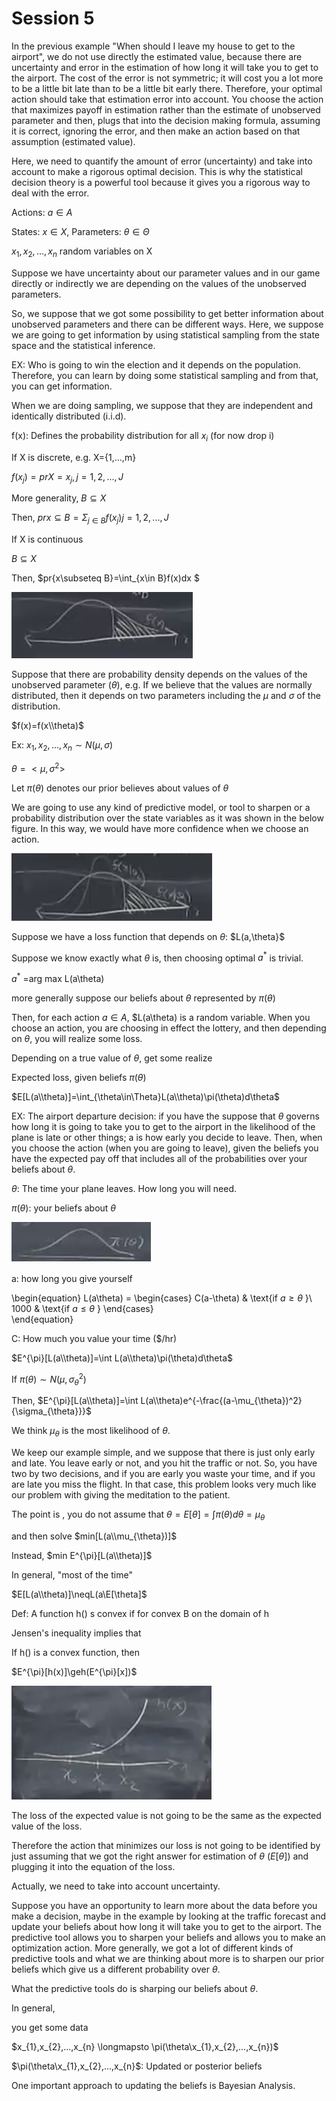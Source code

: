 # Session 5

In the previous example "When should I leave my house to get to the airport", we do not use directly the estimated value, because there are uncertainty and error in the estimation of how long it will take you to get to the airport. The cost of the error is not symmetric; it will cost you a lot more to be a little bit late than to be a little bit early there. Therefore, your optimal action should take that estimation error into account. You choose the action that maximizes payoff in estimation rather than the estimate of unobserved parameter and then, plugs that into the decision making formula, assuming it is correct, ignoring the error, and then make an action based on that assumption (estimated value).

Here, we need to quantify the amount of error (uncertainty) and take into account to make a rigorous optimal decision. This is why the statistical decision theory is a powerful tool because it gives you a rigorous way to deal with the error.

Actions: $a \in A$

States: $x \in X$, Parameters: $\theta \in \Theta$

$x_{1},x_{2},...,x_{n}$ random variables on X

Suppose we have uncertainty about our parameter values and in our game directly or indirectly we are depending on the values of the unobserved parameters.

So, we suppose that we got some possibility to get better information about unobserved parameters and there can be different ways.  Here, we suppose we are going to get information by using statistical sampling from the state space and the statistical inference.

EX: Who is going to win the election and it depends on the population. Therefore, you can learn by doing some statistical sampling and from that, you can get information.

When we are doing sampling, we suppose that they are independent and identically distributed (i.i.d).

f(x): Defines the probability distribution for all $x_{i}$ (for now drop i)

If X is discrete, e.g. X={1,...,m}

$f(x_{j})=pr{X=x_{j}}, j=1,2,...,J$

More generality, $B\subseteq X$

Then, $pr{x\subseteq B}=\Sigma_{j\in B}f(x_{j}) j=1,2,...,J$

If X is continuous

$B\subseteq X$

Then, $pr{x\subseteq B}=\int_{x\in B}f(x)dx $

![10](Picturs/pic_10.png)

Suppose that there are probability density depends on the values of the unobserved parameter ($\theta$), e.g. If we believe that the values are normally distributed, then it depends on two parameters including the $\mu$ and $\sigma$ of the distribution. 

$f(x)=f(x\\theta)$

Ex: $x_{1},x_{2},...,x_{n}\sim N(\mu,\sigma)$

$\theta=<\mu,\sigma^{2}>$

Let $\pi(\theta)$ denotes our prior believes about values of $\theta$

We are going to use any kind of predictive model, or tool to sharpen or a probability distribution over the state variables as it was shown in the below figure. In this way, we would have more confidence when we choose an action. 

![11](Picturs/pic_11.png)


Suppose we have a loss function that depends on $\theta$: $L(a,\theta}$

Suppose we know exactly what $\theta$ is, then choosing optimal $a^{*}$ is trivial.

$a^{*}$ =arg max L(a\\theta)

more generally suppose our beliefs about $\theta$ represented by $\pi(\theta)$

Then, for each action $a \in A$, $L(a\\theta) is a random variable. When you choose an action, you are choosing in effect the lottery, and then depending on $\theta$, you will realize some loss.

Depending on a true value of $\theta$, get some realize 

Expected loss, given beliefs $\pi(\theta)$ 

$E[L(a\\theta)]=\int_{\theta\in\Theta}L(a\\theta)\pi(\theta)d\theta$


EX: The airport departure decision: if you have the suppose that $\theta$ governs how long it is going to take you to get to the airport in the likelihood of the plane is late or other things; a is how early you decide to leave. Then, when you choose the action (when you are going to leave), given the beliefs you have the expected pay off that includes all of the probabilities over your beliefs about $\theta$.

$\theta$: The time your plane leaves. How long you will need.

$\pi(\theta)$: your beliefs about $\theta$

![12](Picturs/pic_12.png)

a: how long you give yourself 

\begin{equation}
  L(a\\theta) =
    \begin{cases}
      C(a-\theta) & \text{if $a\ge\theta$ }\\
      1000 & \text{if $a\le\theta$ }
    \end{cases}       
\end{equation}

C: How much you value your time ($/hr)

$E^{\pi}[L(a\\theta)]=\int L(a\\theta)\pi(\theta)d\theta$

If $\pi(\theta)\sim N(\mu,\sigma^{2}_{\theta})$

Then, $E^{\pi}[L(a\\theta)]=\int L(a\\theta)e^{-\frac{(a-\mu_{\theta})^2}{\sigma_{\theta}}}$

We think $\mu_{\theta}$ is the most likelihood of $\theta$. 

We keep our example simple, and we suppose that there is just only early and late. You leave early or not, and you hit the traffic or not. So, you have two by two decisions, and if you are early you waste your time, and if you are late you miss the flight. In that case, this problem looks very much like our problem with giving the meditation to the patient. 

The point is , you do not assume that $\theta=E[\theta]=\int\pi(\theta)d\theta=\mu_{\theta}$

and then solve $min[L(a\\mu_{\theta})]$

Instead, $min E^{\pi}[L(a\\theta)]$

In general, "most of the time"

$E[L(a\\theta)]\neqL(a\E[\theta]$

Def: A function h() s convex if for convex B on the domain of h

Jensen's inequality implies that

If h() is a convex function, then 

$E^{\pi}[h(x)]\geh(E^{\pi}[x])$

![13](Picturs/pic_13.png)

The loss of the expected value is not going to be the same as the expected value of the loss.

Therefore the action that minimizes our loss is not going to be identified by just assuming that we got the right answer for estimation of $\theta$ ($E[\theta]$) and plugging it into the equation of the loss.

Actually, we need to take into account uncertainty. 

Suppose you have an opportunity to learn more about the data before you make a decision, maybe in the example by looking at the traffic forecast and update your beliefs about how long it will take you to get to the airport.
The predictive tool allows you to sharpen your beliefs and allows you to make an optimization action. More generally, we got a lot of different kinds of predictive tools and what we are thinking about more is to sharpen our prior beliefs which give us a different probability over $\theta$.

What the predictive tools do is sharping our beliefs about $\theta$.

In general,

you get some data

$x_{1},x_{2},...,x_{n} \longmapsto \pi(\theta\x_{1},x_{2},...,x_{n})$

$\pi(\theta\x_{1},x_{2},...,x_{n}$: Updated or posterior beliefs


One important approach to updating the beliefs is Bayesian Analysis.



 











